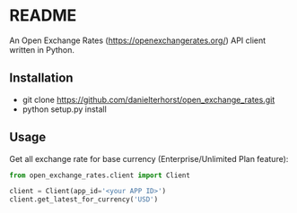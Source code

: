 # README

An Open Exchange Rates (https://openexchangerates.org/) API client written in Python.

## Installation

* git clone https://github.com/danielterhorst/open_exchange_rates.git
* python setup.py install

## Usage

Get all exchange rate for base currency (Enterprise/Unlimited Plan feature):

```python
from open_exchange_rates.client import Client

client = Client(app_id='<your APP ID>')
client.get_latest_for_currency('USD')
```
